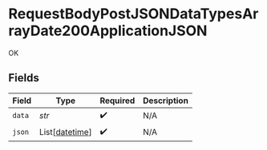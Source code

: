 # RequestBodyPostJSONDataTypesArrayDate200ApplicationJSON

OK


## Fields

| Field                                                                              | Type                                                                               | Required                                                                           | Description                                                                        |
| ---------------------------------------------------------------------------------- | ---------------------------------------------------------------------------------- | ---------------------------------------------------------------------------------- | ---------------------------------------------------------------------------------- |
| `data`                                                                             | *str*                                                                              | :heavy_check_mark:                                                                 | N/A                                                                                |
| `json`                                                                             | List[[datetime](https://docs.python.org/3/library/datetime.html#datetime-objects)] | :heavy_check_mark:                                                                 | N/A                                                                                |
